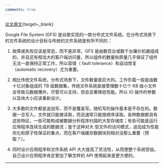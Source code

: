 ```yaml
---
comments: true
---
```


[论文原文](https://static.googleusercontent.com/media/research.google.com/zh-CN//archive/gfs-sosp2003.pdf){target=_blank}

Google File System (GFS) 是谷歌实现的一款分布式文件系统。在分布式场景下的文件系统的设计目标与传统的文件系统是有所不同的：

1. 故障或失败应该是常态，而不是异常。GFS 是由数百台或数千台廉价机器组成的，并且还有相当大的客户端访问量，所以组件的数量和质量几乎保证了组件无法一直保持正常工作，所以容错（ fault tolerance）和自动恢复（automatic recovery）尤为重要。

2. 相比传统文件系统，分布式场景下，文件数量是巨大的。工作负载一般是由数十亿对象组成的 TB 级数据集，传统文件系统直接管理数十亿个 KB 级小文件会导致元数据爆炸，尽管可以支持，但会显著降低性能。所以 IO 操作的参数以及块大小应该重新设计。

3. 大多数的文件都是追加写，而不是覆盖写。随机写的操作基本是不存在的。数据一旦写入，文件就只能被读取，而且通常只能按顺序读取。各种数据都具有这些特征，一些可能构成被数据分析程序扫描的大型存储库；有些可能是运行应用程序连续生成的数据流；鉴于这种对大
型文件的访问模式，追加成为性能优化和原子性保证的重点，而在客户端缓存数据块则相对没那么重要（预取？）。

4. 同时设计应用程序和文件系统 API 大大提高了灵活性，从而使整个系统受益。自己设计应用程序肯定更加了解怎样的 API 使用起来是更方便的。



---
